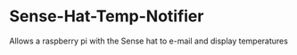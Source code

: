 # Sense-Hat-Temp-Notifier
Allows a raspberry pi with the Sense hat to e-mail and display temperatures

